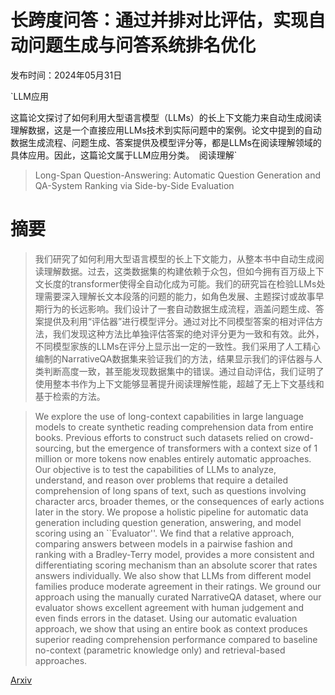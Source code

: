 # 长跨度问答：通过并排对比评估，实现自动问题生成与问答系统排名优化

发布时间：2024年05月31日

`LLM应用

这篇论文探讨了如何利用大型语言模型（LLMs）的长上下文能力来自动生成阅读理解数据，这是一个直接应用LLMs技术到实际问题中的案例。论文中提到的自动数据生成流程、问题生成、答案提供及模型评分等，都是LLMs在阅读理解领域的具体应用。因此，这篇论文属于LLM应用分类。` `阅读理解`

> Long-Span Question-Answering: Automatic Question Generation and QA-System Ranking via Side-by-Side Evaluation

# 摘要

> 我们研究了如何利用大型语言模型的长上下文能力，从整本书中自动生成阅读理解数据。过去，这类数据集的构建依赖于众包，但如今拥有百万级上下文长度的transformer使得全自动化成为可能。我们的研究旨在检验LLMs处理需要深入理解长文本段落的问题的能力，如角色发展、主题探讨或故事早期行为的长远影响。我们设计了一套自动数据生成流程，涵盖问题生成、答案提供及利用“评估器”进行模型评分。通过对比不同模型答案的相对评估方法，我们发现这种方法比单独评估答案的绝对评分更为一致和有效。此外，不同模型家族的LLMs在评分上显示出一定的一致性。我们采用了人工精心编制的NarrativeQA数据集来验证我们的方法，结果显示我们的评估器与人类判断高度一致，甚至能发现数据集中的错误。通过自动评估，我们证明了使用整本书作为上下文能够显著提升阅读理解性能，超越了无上下文基线和基于检索的方法。

> We explore the use of long-context capabilities in large language models to create synthetic reading comprehension data from entire books. Previous efforts to construct such datasets relied on crowd-sourcing, but the emergence of transformers with a context size of 1 million or more tokens now enables entirely automatic approaches. Our objective is to test the capabilities of LLMs to analyze, understand, and reason over problems that require a detailed comprehension of long spans of text, such as questions involving character arcs, broader themes, or the consequences of early actions later in the story. We propose a holistic pipeline for automatic data generation including question generation, answering, and model scoring using an ``Evaluator''. We find that a relative approach, comparing answers between models in a pairwise fashion and ranking with a Bradley-Terry model, provides a more consistent and differentiating scoring mechanism than an absolute scorer that rates answers individually. We also show that LLMs from different model families produce moderate agreement in their ratings. We ground our approach using the manually curated NarrativeQA dataset, where our evaluator shows excellent agreement with human judgement and even finds errors in the dataset. Using our automatic evaluation approach, we show that using an entire book as context produces superior reading comprehension performance compared to baseline no-context (parametric knowledge only) and retrieval-based approaches.

[Arxiv](https://arxiv.org/abs/2406.00179)